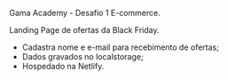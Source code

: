Gama Academy - Desafio 1 E-commerce.

Landing Page de ofertas da Black Friday.

* Cadastra nome e e-mail para recebimento de ofertas;
* Dados gravados no localstorage;
* Hospedado na Netlify.